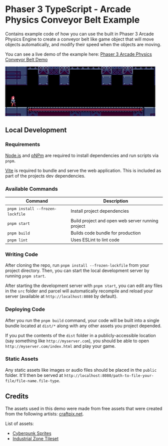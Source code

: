 # Phaser 3 TypeScript - Arcade Physics Conveyor Belt Example

Contains example code of how you can use the built in Phaser 3 Arcade Physics Engine to create a conveyor belt like game object that will move objects automatically, and modify their speed when the objects are moving.

You can see a live demo of the example here: [Phaser 3 Arcade Physics Conveyor Belt Demo](https://devshareacademy.github.io/phaser-3-typescript-games-and-examples/examples/arcade-physics-conveyor-belt/index.html)

![Example](./docs/example.gif?raw=true)

## Local Development

### Requirements

[Node.js](https://nodejs.org) and [pNPm](https://pnpm.io/) are required to install dependencies and run scripts via `pnpm`.

[Vite](https://vitejs.dev/) is required to bundle and serve the web application. This is included as part of the projects dev dependencies.

### Available Commands

| Command | Description |
|---------|-------------|
| `pnpm install --frozen-lockfile` | Install project dependencies |
| `pnpm start` | Build project and open web server running project |
| `pnpm build` | Builds code bundle for production |
| `pnpm lint` | Uses ESLint to lint code |

### Writing Code

After cloning the repo, run `pnpm install --frozen-lockfile` from your project directory. Then, you can start the local development
server by running `pnpm start`.

After starting the development server with `pnpm start`, you can edit any files in the `src` folder
and parcel will automatically recompile and reload your server (available at `http://localhost:8080`
by default).

### Deploying Code

After you run the `pnpm build` command, your code will be built into a single bundle located at
`dist/*` along with any other assets you project depended.

If you put the contents of the `dist` folder in a publicly-accessible location (say something like `http://myserver.com`),
you should be able to open `http://myserver.com/index.html` and play your game.

### Static Assets

Any static assets like images or audio files should be placed in the `public` folder. It'll then be served at `http://localhost:8080/path-to-file-your-file/file-name.file-type`.

## Credits

The assets used in this demo were made from free assets that were created from the following artists: [craftpix.net](https://free-game-assets.itch.io/).

List of assets:

* [Cyberpunk Sprites](https://free-game-assets.itch.io/free-3-cyberpunk-sprites-pixel-art)
* [Industrial Zone Tileset](https://free-game-assets.itch.io/free-industrial-zone-tileset-pixel-art)
